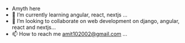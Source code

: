 - Amyth here
- 🌱 I’m currently learning angular, react, nextjs ...
- 💞️ I’m looking to collaborate on web development on django, angular, react  and nextjs...
- 📫 How to reach me amit102002@gmail.com ...

<!---
amyth10/amyth10 is a ✨ special ✨ repository because its `README.md` (this file) appears on your GitHub profile.
You can click the Preview link to take a look at your changes.
--->

